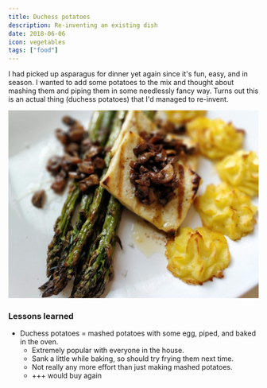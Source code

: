 ```yaml
---
title: Duchess potatoes
description: Re-inventing an existing dish
date: 2018-06-06
icon: vegetables
tags: ["food"]
---
```


I had picked up asparagus for dinner yet again since it's fun, easy, and in season. I wanted to add some potatoes to the mix and thought about mashing them and piping them in some needlessly fancy way. Turns out this is an actual thing (duchess potatoes) that I'd managed to re-invent.
  
![](images/IMG_20180606_184555_Bokeh.jpg "Duchess potatoes, asparagus, tofu, mushrooms")

### Lessons learned

* Duchess potatoes = mashed potatoes with some egg, piped, and baked in the oven.
  * Extremely popular with everyone in the house.
  * Sank a little while baking, so should try frying them next time.
  * Not really any more effort than just making mashed potatoes.
  * +++ would buy again